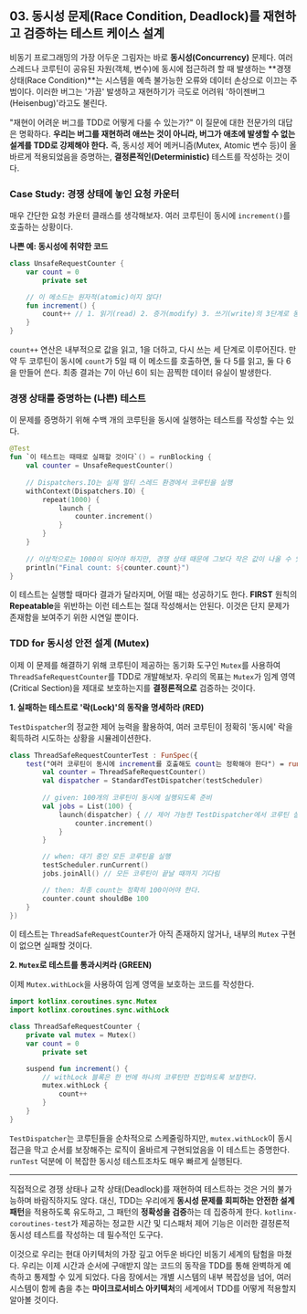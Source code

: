## 03\. 동시성 문제(Race Condition, Deadlock)를 재현하고 검증하는 테스트 케이스 설계

비동기 프로그래밍의 가장 어두운 그림자는 바로 **동시성(Concurrency)** 문제다. 여러 스레드나 코루틴이 공유된 자원(객체, 변수)에 동시에 접근하려 할 때 발생하는 \*\*경쟁 상태(Race Condition)\*\*는 시스템을 예측 불가능한 오류와 데이터 손상으로 이끄는 주범이다. 이러한 버그는 '가끔' 발생하고 재현하기가 극도로 어려워 '하이젠버그(Heisenbug)'라고도 불린다.

"재현이 어려운 버그를 TDD로 어떻게 다룰 수 있는가?" 이 질문에 대한 전문가의 대답은 명확하다. **우리는 버그를 재현하려 애쓰는 것이 아니라, 버그가 애초에 발생할 수 없는 설계를 TDD로 강제해야 한다.** 즉, 동시성 제어 메커니즘(Mutex, Atomic 변수 등)이 올바르게 적용되었음을 증명하는, **결정론적인(Deterministic)** 테스트를 작성하는 것이다.

### **Case Study: 경쟁 상태에 놓인 요청 카운터**

매우 간단한 요청 카운터 클래스를 생각해보자. 여러 코루틴이 동시에 `increment()`를 호출하는 상황이다.

**나쁜 예: 동시성에 취약한 코드**

```kotlin
class UnsafeRequestCounter {
    var count = 0
        private set

    // 이 메소드는 원자적(atomic)이지 않다!
    fun increment() {
        count++ // 1. 읽기(read) 2. 증가(modify) 3. 쓰기(write)의 3단계로 동작
    }
}
```

`count++` 연산은 내부적으로 값을 읽고, 1을 더하고, 다시 쓰는 세 단계로 이루어진다. 만약 두 코루틴이 동시에 `count`가 5일 때 이 메소드를 호출하면, 둘 다 5를 읽고, 둘 다 6을 만들어 쓴다. 최종 결과는 7이 아닌 6이 되는 끔찍한 데이터 유실이 발생한다.

### **경쟁 상태를 증명하는 (나쁜) 테스트**

이 문제를 증명하기 위해 수백 개의 코루틴을 동시에 실행하는 테스트를 작성할 수는 있다.

```kotlin
@Test
fun `이 테스트는 때때로 실패할 것이다`() = runBlocking {
    val counter = UnsafeRequestCounter()
    
    // Dispatchers.IO는 실제 멀티 스레드 환경에서 코루틴을 실행
    withContext(Dispatchers.IO) {
        repeat(1000) {
            launch {
                counter.increment()
            }
        }
    }
    
    // 이상적으로는 1000이 되어야 하지만, 경쟁 상태 때문에 그보다 작은 값이 나올 수 있다.
    println("Final count: ${counter.count}") 
}
```

이 테스트는 실행할 때마다 결과가 달라지며, 어떨 때는 성공하기도 한다. **FIRST** 원칙의 **Repeatable**을 위반하는 이런 테스트는 절대 작성해서는 안된다. 이것은 단지 문제가 존재함을 보여주기 위한 시연일 뿐이다.

### **TDD for 동시성 안전 설계 (Mutex)**

이제 이 문제를 해결하기 위해 코루틴이 제공하는 동기화 도구인 `Mutex`를 사용하여 `ThreadSafeRequestCounter`를 TDD로 개발해보자. 우리의 목표는 `Mutex`가 임계 영역(Critical Section)을 제대로 보호하는지를 **결정론적으로** 검증하는 것이다.

**1. 실패하는 테스트로 '락(Lock)'의 동작을 명세하라 (RED)**

`TestDispatcher`의 정교한 제어 능력을 활용하여, 여러 코루틴이 정확히 '동시에' 락을 획득하려 시도하는 상황을 시뮬레이션한다.

```kotlin
class ThreadSafeRequestCounterTest : FunSpec({
    test("여러 코루틴이 동시에 increment를 호출해도 count는 정확해야 한다") = runTest {
        val counter = ThreadSafeRequestCounter()
        val dispatcher = StandardTestDispatcher(testScheduler)
        
        // given: 100개의 코루틴이 동시에 실행되도록 준비
        val jobs = List(100) {
            launch(dispatcher) { // 제어 가능한 TestDispatcher에서 코루틴 실행
                counter.increment()
            }
        }

        // when: 대기 중인 모든 코루틴을 실행
        testScheduler.runCurrent()
        jobs.joinAll() // 모든 코루틴이 끝날 때까지 기다림

        // then: 최종 count는 정확히 100이어야 한다.
        counter.count shouldBe 100
    }
})
```

이 테스트는 `ThreadSafeRequestCounter`가 아직 존재하지 않거나, 내부의 `Mutex` 구현이 없으면 실패할 것이다.

**2. `Mutex`로 테스트를 통과시켜라 (GREEN)**

이제 `Mutex.withLock`을 사용하여 임계 영역을 보호하는 코드를 작성한다.

```kotlin
import kotlinx.coroutines.sync.Mutex
import kotlinx.coroutines.sync.withLock

class ThreadSafeRequestCounter {
    private val mutex = Mutex()
    var count = 0
        private set

    suspend fun increment() {
        // withLock 블록은 한 번에 하나의 코루틴만 진입하도록 보장한다.
        mutex.withLock {
            count++
        }
    }
}
```

`TestDispatcher`는 코루틴들을 순차적으로 스케줄링하지만, `mutex.withLock`이 동시 접근을 막고 순서를 보장해주는 로직이 올바르게 구현되었음을 이 테스트는 증명한다. `runTest` 덕분에 이 복잡한 동시성 테스트조차도 매우 빠르게 실행된다.

-----

직접적으로 경쟁 상태나 교착 상태(Deadlock)를 재현하여 테스트하는 것은 거의 불가능하며 바람직하지도 않다. 대신, TDD는 우리에게 **동시성 문제를 회피하는 안전한 설계 패턴**을 적용하도록 유도하고, 그 패턴의 **정확성을 검증**하는 데 집중하게 한다. `kotlinx-coroutines-test`가 제공하는 정교한 시간 및 디스패처 제어 기능은 이러한 결정론적 동시성 테스트를 작성하는 데 필수적인 도구다.

이것으로 우리는 현대 아키텍처의 가장 깊고 어두운 바다인 비동기 세계의 탐험을 마쳤다. 우리는 이제 시간과 순서에 구애받지 않는 코드의 동작을 TDD를 통해 완벽하게 예측하고 통제할 수 있게 되었다. 다음 장에서는 개별 시스템의 내부 복잡성을 넘어, 여러 시스템이 함께 춤을 추는 **마이크로서비스 아키텍처**의 세계에서 TDD를 어떻게 적용할지 알아볼 것이다.